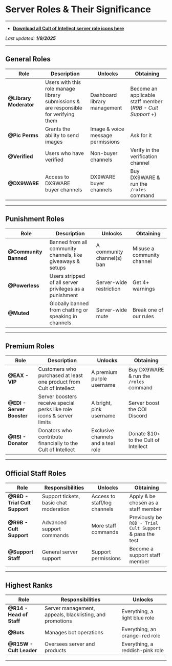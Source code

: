 # Server Roles & Their Significance

---

- **[Download all Cult of Intellect server role icons here](https://cultofintellect.com/docs/General/Discord/Downloads/RoleIcons/OfficialCoIRoleIcons.rar)**

_Last updated: **1/9/2025**_

---

## General Roles

| Role                   | Description                                                                          | Unlocks                           | Obtaining                                                  |
| ---------------------- | ------------------------------------------------------------------------------------ | --------------------------------- | ---------------------------------------------------------- |
| **@Library Moderator** | Users with this role manage library submissions & are responsible for verifying them | Dashboard library management      | Become an applicable staff member (_R9B - Cult Support_ +) |
| **@Pic Perms**         | Grants the ability to send images                                                    | Image & voice message permissions | Ask for it                                                 |
| **@Verified**          | Users who have verified                                                              | Non-buyer channels                | Verify in the verification channel                         |
| **@DX9WARE**           | Access to DX9WARE buyer channels                                                     | DX9WARE buyer channels            | Buy DX9WARE & run the `/roles` command                     |

---

## Punishment Roles

| Role                  | Description                                                 | Unlocks                    | Obtaining                  |
| --------------------- | ----------------------------------------------------------- | -------------------------- | -------------------------- |
| **@Community Banned** | Banned from all community channels, like giveaways & setups | A community channel(s) ban | Misuse a community channel |
| **@Powerless**        | Users stripped of all server privileges as a punishment     | Server-wide restriction    | Get 4+ warnings            |
| **@Muted**            | Globally banned from chatting or speaking in channels       | Server-wide mute           | Break one of our rules     |

---

## Premium Roles

| Role                      | Description                                                           | Unlocks                            | Obtaining                              |
| ------------------------- | --------------------------------------------------------------------- | ---------------------------------- | -------------------------------------- |
| **@EAX - VIP**            | Customers who purchased at least one product from Cult of Intellect   | A premium purple username          | Buy DX9WARE & run the `/roles` command |
| **@EDI - Server Booster** | Server boosters receive special perks like role icons & server limits | A bright, pink username            | Server boost the COI Discord           |
| **@RSI - Donator**        | Donators who contribute financially to the Cult of Intellect          | Exclusive channels and a teal role | Donate $10+ to the Cult of Intellect   |

---

## Official Staff Roles

| Role                          | Responsibilities                       | Unlocks                      | Obtaining                                                |
| ----------------------------- | -------------------------------------- | ---------------------------- | -------------------------------------------------------- |
| **@R8D - Trial Cult Support** | Support tickets, basic chat moderation | Access to staff/log channels | Apply & be chosen as a staff member                      |
| **@R9B - Cult Support**       | Advanced support commands              | More staff commands          | Previously be `R8D - Trial Cult Support` & pass the test |
| **@Support Staff**            | General server support                 | Support permissions          | Become a support staff member                            |

---

## Highest Ranks

| Role                     | Responsibilities                                         | Unlocks                         |
| ------------------------ | -------------------------------------------------------- | ------------------------------- |
| **@R14 - Head of Staff** | Server management, appeals, blacklisting, and promotions | Everything, a light blue role   |
| **@Bots**                | Manages bot operations                                   | Everything, an orange-red role  |
| **@R15W - Cult Leader**  | Oversees server and products                             | Everything, a reddish-pink role |

---
